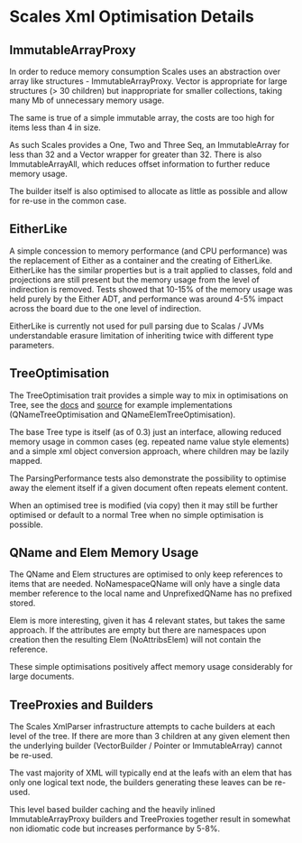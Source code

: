 # Scales Xml Optimisation Details

## ImmutableArrayProxy

In order to reduce memory consumption Scales uses an abstraction over array like structures - ImmutableArrayProxy.  Vector is appropriate for large structures (> 30 children) but inappropriate for smaller collections, taking many Mb of unnecessary memory usage.

The same is true of a simple immutable array, the costs are too high for items less than 4 in size.

As such Scales provides a One, Two and Three Seq, an ImmutableArray for less than 32 and a Vector wrapper for greater than 32.  There is also ImmutableArrayAll, which reduces offset information to further reduce memory usage.

The builder itself is also optimised to allocate as little as possible and allow for re-use in the common case.

## EitherLike

A simple concession to memory performance (and CPU performance) was the replacement of Either as a container and the creating of EitherLike.  EitherLike has the similar properties but is a trait applied to classes, fold and projections are still present but the memory usage from the level of indirection is removed.  Tests showed that 10-15% of the memory usage was held purely by the Either ADT, and performance was around 4-5% impact across the board due to the one level of indirection.

EitherLike is currently not used for pull parsing due to Scalas / JVMs understandable erasure limitation of inheriting twice with different type parameters.

## TreeOptimisation

The TreeOptimisation trait provides a simple way to mix in optimisations on Tree, see the [docs](../../site/scales-xml_{{site_scala_compat()}}/scaladocs/scales/xml/parser/strategies/TreeOptimisation.html) and [source](https://github.com/chris-twiner/scalesXml/blob/temp/48_maven/scales-xml/src/main/scala/scales/xml/parser/strategies/OptimisingStrategies.scala) for example implementations (QNameTreeOptimisation and QNameElemTreeOptimisation).

The base Tree type is itself (as of 0.3) just an interface, allowing reduced memory usage in common cases (eg. repeated name value style elements) and a simple xml object conversion approach, where children may be lazily mapped.

The ParsingPerformance tests also demonstrate the possibility to optimise away the element itself if a given document often repeats element content.

When an optimised tree is modified (via copy) then it may still be further optimised or default to a normal Tree when no simple optimisation is possible.

## QName and Elem Memory Usage

The QName and Elem structures are optimised to only keep references to items that are needed.  NoNamespaceQName will only have a single data member reference to the local name and UnprefixedQName has no prefixed stored.

Elem is more interesting, given it has 4 relevant states, but takes the same approach.  If the attributes are empty but there are namespaces upon creation then the resulting Elem (NoAttribsElem) will not contain the reference.

These simple optimisations positively affect memory usage considerably for large documents.

## TreeProxies and Builders

The Scales XmlParser infrastructure attempts to cache builders at each level of the tree.  If there are more than 3 children at any given element then the underlying builder (VectorBuilder / Pointer or ImmutableArray) cannot be re-used.

The vast majority of XML will typically end at the leafs with an elem that has only one logical text node, the builders generating these leaves can be re-used.

This level based builder caching and the heavily inlined ImmutableArrayProxy builders and TreeProxies together result in somewhat non idiomatic code but increases performance by 5-8%.